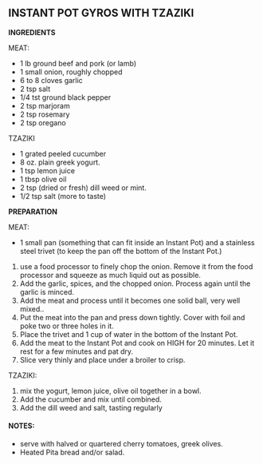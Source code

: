 ## INSTANT POT GYROS WITH TZAZIKI

**INGREDIENTS**

MEAT:
* 1 lb ground beef and pork (or lamb)
* 1 small onion, roughly chopped
* 6 to 8 cloves garlic
* 2 tsp salt
* 1/4 tst ground black pepper
* 2 tsp marjoram
* 2 tsp rosemary
* 2 tsp oregano

TZAZIKI
* 1 grated peeled cucumber
* 8 oz. plain greek yogurt.
* 1 tsp lemon juice
* 1 tbsp olive oil
* 2 tsp (dried or fresh) dill weed or mint.
* 1/2 tsp salt (more to taste)



**PREPARATION**

MEAT:
* 1 small pan (something that can fit inside an Instant Pot) and a stainless steel trivet (to keep the pan off the bottom of the Instant Pot.)

1. use a food processor to finely chop the onion.  Remove it from the food processor and squeeze as much liquid out as possible.
2. Add the garlic, spices, and the chopped onion.  Process again until the garlic is minced.
3. Add the meat and process until it becomes one solid ball, very well mixed..  
4. Put the meat into the pan and press down tightly.  Cover with foil and poke two or three holes in it.
5. Place the trivet and 1 cup of water in the bottom of the Instant Pot.  
6. Add the meat to the Instant Pot and cook on HIGH for 20 minutes.  Let it rest for a few minutes and pat dry.
7. Slice very thinly and place under a broiler to crisp.

TZAZIKI:
1. mix the yogurt, lemon juice, olive oil together in a bowl.
2. Add the cucumber and mix until combined.
3. Add the dill weed and salt, tasting regularly 

#### NOTES:
* serve with halved or quartered cherry tomatoes, greek olives.  
* Heated Pita bread and/or salad.
